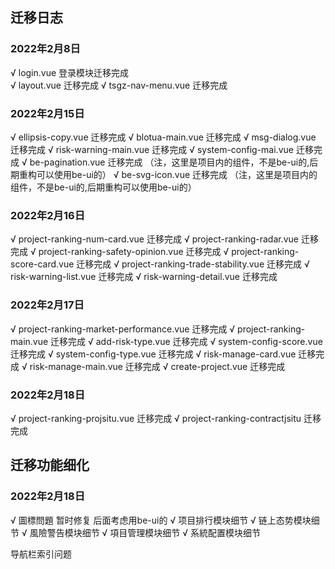 ## 迁移日志
### 2022年2月8日
√ login.vue 登录模块迁移完成  
√ layout.vue 迁移完成
√ tsgz-nav-menu.vue 迁移完成
### 2022年2月15日
√ ellipsis-copy.vue 迁移完成
√ blotua-main.vue 迁移完成
√ msg-dialog.vue 迁移完成
√ risk-warning-main.vue 迁移完成
√ system-config-mai.vue 迁移完成
√ be-pagination.vue 迁移完成 （注，这里是项目内的组件，不是be-ui的,后期重构可以使用be-ui的）
√ be-svg-icon.vue 迁移完成 （注，这里是项目内的组件，不是be-ui的,后期重构可以使用be-ui的）
### 2022年2月16日
√ project-ranking-num-card.vue 迁移完成
√ project-ranking-radar.vue 迁移完成
√ project-ranking-safety-opinion.vue 迁移完成
√ project-ranking-score-card.vue 迁移完成
√ project-ranking-trade-stability.vue 迁移完成
√ risk-warning-list.vue 迁移完成
√ risk-warning-detail.vue 迁移完成
### 2022年2月17日
√ project-ranking-market-performance.vue 迁移完成
√ project-ranking-main.vue 迁移完成
√ add-risk-type.vue 迁移完成
√ system-config-score.vue 迁移完成
√ system-config-type.vue 迁移完成
√ risk-manage-card.vue 迁移完成
√ risk-manage-main.vue 迁移完成
√ create-project.vue 迁移完成
### 2022年2月18日
√ project-ranking-projsitu.vue 迁移完成
√ project-ranking-contractjsitu 迁移完成
## 迁移功能细化
### 2022年2月18日
√ 圖標問題 暂时修复 后面考虑用be-ui的
√ 项目排行模块细节
√ 链上态势模块细节
√ 風險警告模块细节
√ 項目管理模块细节
√ 系統配置模块细节

导航栏索引问题












